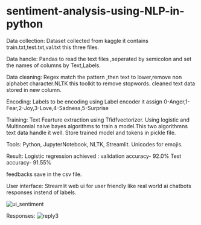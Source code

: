 # sentiment-analysis-using-NLP-in-python
Data collection:
Dataset collected from kaggle it contains train.txt,test.txt,val.txt this three files.

Data handle:
Pandas to read the text files ,seperated by semicolon and set the names of columns by Text,Labels.

Data cleaning:
Regex match the pattern ,then text to lower,remove non alphabet character.NLTK this toolkit to remove stopwords.
cleaned text data stored in new column.

 Encoding:
 Labels to be encoding using Label encoder it assign 0-Anger,1-Fear,2-Joy,3-Love,4-Sadness,5-Surprise
 
Training:
Text Fearture extraction using Tfidfvectorizer.
Using logistic and Multinomial naive bayes algorithms to train a model.This two algorithmns text data handle it well.
Store trained model and tokens in pickle file.

Tools:
Python,
JupyterNotebook,
NLTK,
Streamlit.
Unicodes for emojis.

Result:
Logistic regression achieved  : validation accuracy- 92.0%
                                 Test accuracy- 91.55%
                                 
feedbacks save in the csv file.

User interface:
Streamlit web ui for user friendly like real world ai chatbots responses instend of labels.

![ui_sentiment](https://github.com/user-attachments/assets/a17a102d-b6a1-4b3b-88e8-283c73a8b031)

Responses:
![reply3](https://github.com/user-attachments/assets/56636c17-5d36-45a8-aa31-65918cd5d604)




                                 
                                 

                                 


